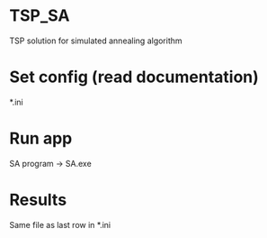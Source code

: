 # TSP_SA
TSP solution for simulated annealing algorithm

# Set config (read documentation)
*.ini

# Run app
SA program -> SA.exe

# Results
Same file as last row in *.ini
